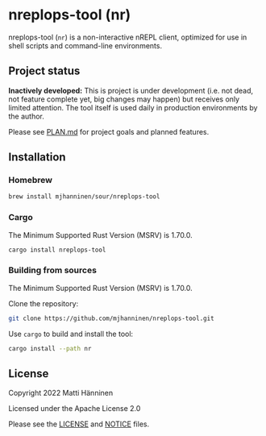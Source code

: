 # nreplops-tool (nr)

nreplops-tool (`nr`) is a non-interactive nREPL client, optimized for use in
shell scripts and command-line environments.

## Project status

**Inactively developed:** This is project is under development (i.e. not dead,
not feature complete yet, big changes may happen) but receives only limited
attention.  The tool itself is used daily in production environments by the
author.

Please see [PLAN.md](./PLAN.md) for project goals and planned features.

## Installation

### Homebrew

```sh
brew install mjhanninen/sour/nreplops-tool
```

### Cargo

The Minimum Supported Rust Version (MSRV) is 1.70.0.

```sh
cargo install nreplops-tool
```

### Building from sources

The Minimum Supported Rust Version (MSRV) is 1.70.0.

Clone the repository:

```sh
git clone https://github.com/mjhanninen/nreplops-tool.git
```

Use `cargo` to build and install the tool:

```sh
cargo install --path nr
```

## License

Copyright 2022 Matti Hänninen

Licensed under the Apache License 2.0

Please see the [LICENSE](./LICENSE) and [NOTICE](./NOTICE) files.
